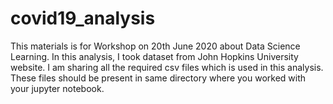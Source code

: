 # covid19_analysis
This materials is for Workshop on 20th June 2020 about Data Science Learning. In this analysis, I took dataset from John Hopkins University website. I am sharing all the required csv files which is used in this analysis. These files should be present in same directory where you worked with your jupyter notebook.
